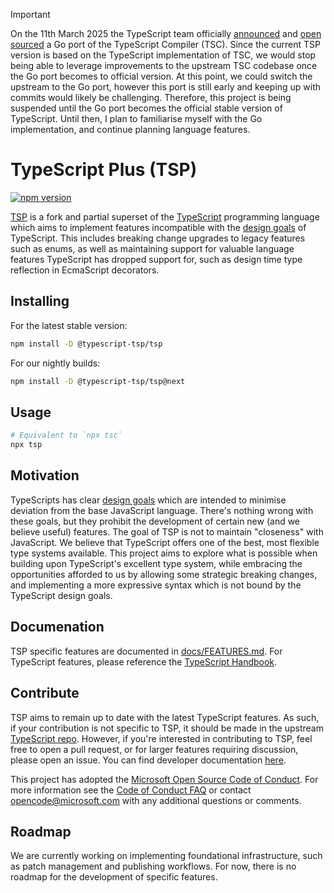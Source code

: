 > [!IMPORTANT]
> On the 11th March 2025 the TypeScript team officially [announced](https://devblogs.microsoft.com/typescript/typescript-native-port/)
> and [open sourced](https://github.com/microsoft/typescript-go) a Go port of the TypeScript Compiler (TSC). Since the current TSP version
> is based on the TypeScript implementation of TSC, we would stop being able to leverage improvements to the upstream TSC codebase once
> the Go port becomes to official version. At this point, we could switch the upstream to the Go port, however this port is still early
> and keeping up with commits would likely be challenging. Therefore, this project is being suspended until the Go port becomes the official
> stable version of TypeScript. Until then, I plan to familiarise myself with the Go implementation, and continue planning language features.

# TypeScript Plus (TSP)

[![npm version](https://badge.fury.io/js/@typescript-tsp%2Ftsp.svg)](https://badge.fury.io/js/@typescript-tsp%2Ftsp)

[TSP](https://github.com/bcheidemann/TSP) is a fork and partial superset of the [TypeScript](https://www.typescriptlang.org/)
programming language which aims to implement features incompatible with the [design goals](https://github.com/microsoft/TypeScript/wiki/TypeScript-Design-Goals)
of TypeScript. This includes breaking change upgrades to legacy features such as enums, as well as maintaining support
for valuable language features TypeScript has dropped support for, such as design time type reflection in EcmaScript
decorators.

## Installing

For the latest stable version:

```bash
npm install -D @typescript-tsp/tsp
```

For our nightly builds:

```bash
npm install -D @typescript-tsp/tsp@next
```

## Usage

```bash
# Equivalent to `npx tsc`
npx tsp
```

## Motivation

TypeScripts has clear [design goals](https://github.com/microsoft/TypeScript/wiki/TypeScript-Design-Goals) which are
intended to minimise deviation from the base JavaScript language. There's nothing wrong with these goals, but they
prohibit the development of certain new (and we believe useful) features. The goal of TSP is not to maintain "closeness"
with JavaScript. We believe that TypeScript offers one of the best, most flexible type systems available. This project
aims to explore what is possible when building upon TypeScript's excellent type system, while embracing the
opportunities afforded to us by allowing some strategic breaking changes, and implementing a more expressive syntax
which is not bound by the TypeScript design goals.

## Documenation

TSP specific features are documented in [docs/FEATURES.md](https://github.com/bcheidemann/TSP/blob/main/docs/FEATURES.md).
For TypeScript features, please reference the [TypeScript Handbook](https://www.typescriptlang.org/docs/handbook/intro.html).

## Contribute

TSP aims to remain up to date with the latest TypeScript features. As such, if your contribution is not specific to TSP,
it should be made in the upstream [TypeScript repo](https://github.com/microsoft/TypeScript#contribute). However, if
you're interested in contributing to TSP, feel free to open a pull request, or for larger features requiring
discussion, please open an issue. You can find developer documentation [here](./docs/DEVELOPERS.md).

This project has adopted the [Microsoft Open Source Code of Conduct](https://opensource.microsoft.com/codeofconduct/).
For more information see the [Code of Conduct FAQ](https://opensource.microsoft.com/codeofconduct/faq/) or contact
[opencode@microsoft.com](mailto:opencode@microsoft.com) with any additional questions or comments.

## Roadmap

We are currently working on implementing foundational infrastructure, such as patch management and publishing workflows.
For now, there is no roadmap for the development of specific features.
